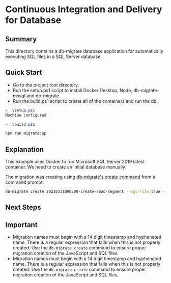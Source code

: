 # Continuous Integration and Delivery for Database

## Summary

This directory contains a db-migrate database application for automatically executing SQL files in a SQL Server database.

## Quick Start

- Go to the project root directory.
- Run the setup.ps1 script to install Docker Desktop, Node, db-migrate-mssql and db-migrate. 
- Run the build.ps1 script to create all of the containers and run the db.

```powershell
> .\setup.ps1
Machine configured

> .\build.ps1

```

```bash
npm run migrate:up
```

## Explanation

This example uses Docker to run Microsoft SQL Server 2019 latest container. We need to create an initial database manually.

The migration was creating using [db-migrate's create command](https://db-migrate.readthedocs.io/en/latest/Getting%20Started/commands/#create) from a command prompt:

```bash
db-migrate create 20210331090500-create-road-segment --sql-file true --config .\migrate-database.js
```

## Next Steps

## Important

- Migration names must begin with a 14 digit timestamp and hyphenated name. There is a regular expression that fails when this is not properly created. Use the `db-migrate create` command to ensure proper migration creation of the JavaScript and SQL files.
- Migration names must begin with a 14 digit timestamp and hyphenated name. There is a regular expression that fails when this is not properly created. Use the `db-migrate create` command to ensure proper migration creation of the JavaScript and SQL files.
